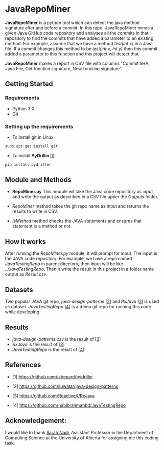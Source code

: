 
# JavaRepoMiner
**JavaRepoMiner** is a python tool which can detect the java method signature after and before a commit. In this repo, JavaRepoMiner mines a given Java GitHub code repository and analyses all the commits in that repository to find the commits that have added a parameter to an existing method. For example, assume that we have a method _test(int x)_ in a Java file. If a commit changes this method to be _test(int x, int y)_ then this commit added a parameter to this function and this project will detect that. 

**JavaRepoMiner** makes a report in CSV file with columns  "Commit SHA, Java File, Old function signature, New function signature”. 

## Getting Started

### Requirements

- Python 3.X
- Git

### Setting up the requirements

* To install git in Linux:
```groovy
sudo apt-get install git
```

* To install **PyDriller**[[1](#references)]:
```groovy
pip install pydriller
```

## Module and Methods

- **RepoMiner.py** This module wil take the Java code repository as input and write the output as described in a CSV file upder the _Outputs_ folder.


-  _RepoMiner_ method takes the git repo name as input and returns the results to write in CSV.


- _isMethod_ method checks the JAVA statements and ensures that statement is a method or not.


## How it works

After running the _RepoMiner.py_ module, it will prompt for input. The input is the JAVA code repository. For example, we have a repo named _JavaTestingRepo_ in parent directory, then input will be like _../JavaTestingRepo_. Then it write the result in this project in a folder name output as _Result.csv_.

## Datasets

Two popular JAVA git repo, _java-design-patterns_ [[2](#references)] and _RxJava_ [[3](#references)] is used as dataset. _JavaTestingRepo_ [[4](#references)] is a demo git repo for running this code while developing.

## Results

- _java-design-patterns.csv_ is the result of [[2](#references)]
- _RxJava_ is the result of [[3](#references)]
- _JavaTestingRepo_ is the result of [[4](#references)]

## References

- [1] https://github.com/ishepard/pydriller

- [2] https://github.com/iluwatar/java-design-patterns

- [3] https://github.com/ReactiveX/RxJava

- [4] https://github.com/habibrahmanbd/JavaTestingRepo

## Acknowledgement:
I would like to thank <a href = "https://sarahnadi.org/" > Sarah Nadi</a>, Assistant Professor in the Department of Computing Science at the University of Alberta for assigning me this coding task.
